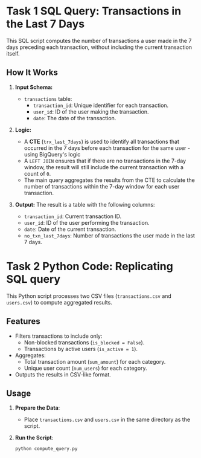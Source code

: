 # Task 1 SQL Query: Transactions in the Last 7 Days

This SQL script computes the number of transactions a user made in the 7 days preceding each transaction, without including the current transaction itself.

## How It Works

1. **Input Schema:**
   - `transactions` table:
     - `transaction_id`: Unique identifier for each transaction.
     - `user_id`: ID of the user making the transaction.
     - `date`: The date of the transaction.

2. **Logic:**
   - A **CTE** (`trx_last_7days`) is used to identify all transactions that occurred in the 7 days before each transaction for the same user - using BigQuery's logic
   - A `LEFT JOIN` ensures that if there are no transactions in the 7-day window, the result will still include the current transaction with a count of `0`.
   - The main query aggregates the results from the CTE to calculate the number of transactions within the 7-day window for each user transaction.

3. **Output:**
   The result is a table with the following columns:
   - `transaction_id`: Current transaction ID.
   - `user_id`: ID of the user performing the transaction.
   - `date`: Date of the current transaction.
   - `no_txn_last_7days`: Number of transactions the user made in the last 7 days.

# Task 2 Python Code: Replicating SQL query

This Python script processes two CSV files (`transactions.csv` and `users.csv`) to compute aggregated results.

## Features

- Filters transactions to include only:
  - Non-blocked transactions (`is_blocked = False`).
  - Transactions by active users (`is_active = 1`).
- Aggregates:
  - Total transaction amount (`sum_amount`) for each category.
  - Unique user count (`num_users`) for each category.
- Outputs the results in CSV-like format.

## Usage

1. **Prepare the Data**:
   - Place `transactions.csv` and `users.csv` in the same directory as the script.

2. **Run the Script**:
   ```bash
   python compute_query.py
